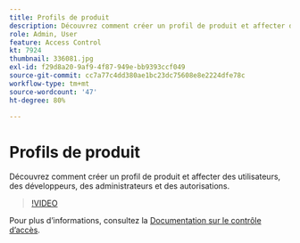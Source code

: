 ```yaml
---
title: Profils de produit
description: Découvrez comment créer un profil de produit et affecter des utilisateurs, des développeurs, des administrateurs et des autorisations.
role: Admin, User
feature: Access Control
kt: 7924
thumbnail: 336081.jpg
exl-id: f29d8a20-9af9-4f87-949e-bb9393ccf049
source-git-commit: cc7a77c4dd380ae1bc23dc75608e8e2224dfe78c
workflow-type: tm+mt
source-wordcount: '47'
ht-degree: 80%

---
```


# Profils de produit

Découvrez comment créer un profil de produit et affecter des utilisateurs, des développeurs, des administrateurs et des autorisations.

>[!VIDEO](https://video.tv.adobe.com/v/336081?quality=12&learn=on)

Pour plus d’informations, consultez la [Documentation sur le contrôle d’accès](https://experienceleague.adobe.com/docs/experience-platform/access-control/home.html?lang=fr).